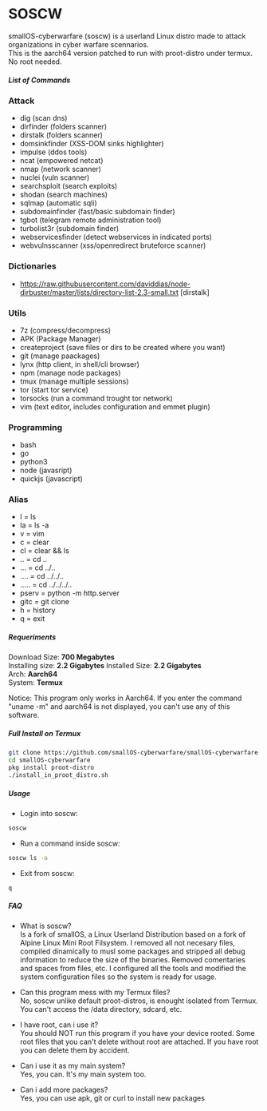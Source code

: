 # SOSCW

smallOS-cyberwarfare (soscw) is a userland Linux distro made to attack organizations in cyber warfare scennarios.  
This is the aarch64 version patched to run with proot-distro under termux. No root needed.  

##### List of Commands  
### Attack
- dig (scan dns)
- dirfinder (folders scanner)  
- dirstalk (folders scanner)  
- domsinkfinder (XSS-DOM sinks highlighter)
- impulse (ddos tools)  
- ncat (empowered netcat)
- nmap (network scanner)
- nuclei (vuln scanner)  
- searchsploit (search exploits)
- shodan (search machines)
- sqlmap (automatic sqli)  
- subdomainfinder (fast/basic subdomain finder)
- tgbot (telegram remote administration tool)  
- turbolist3r (subdomain finder)  
- webservicesfinder (detect webservices in indicated ports)
- webvulnsscanner (xss/openredirect bruteforce scanner)

### Dictionaries  
- https://raw.githubusercontent.com/daviddias/node-dirbuster/master/lists/directory-list-2.3-small.txt [dirstalk]

### Utils  
- 7z (compress/decompress)
- APK (Package Manager)
- createproject (save files or dirs to be created where you want)
- git (manage paackages)  
- lynx (http client, in shell/cli browser)  
- npm (manage node packages)  
- tmux (manage multiple sessions)
- tor (start tor service)  
- torsocks (run a command trought tor network)  
- vim (text editor, includes configuration and emmet plugin)   
  
### Programming  
- bash  
- go  
- python3  
- node (javasript)
- quickjs (javascript)  

### Alias  
- l = ls  
- la = ls -a  
- v = vim  
- c = clear  
- cl = clear && ls  
- .. = cd ..  
- ... = cd ../..  
- .... = cd ../../..  
- ..... = cd ../../../..  
- pserv = python -m http.server  
- gitc = git clone  
- h = history  
- q = exit  

##### Requeriments

Download Size: **700 Megabytes**  
Installing size: **2.2 Gigabytes**
Installed Size: **2.2 Gigabytes**  
Arch: **Aarch64**  
System: **Termux**  
  
Notice: This program only works in Aarch64. If you enter the command "uname -m" and aarch64 is not displayed, you can't use any of this software. 

##### Full Install on Termux

```bash
git clone https://github.com/smallOS-cyberwarfare/smallOS-cyberwarfare
cd smallOS-cyberwarfare
pkg install proot-distro
./install_in_proot_distro.sh
```

##### Usage

- Login into soscw:
```bash
soscw
```

- Run a command inside soscw:
```bash
soscw ls -a
```

- Exit from soscw:
```bash
q
```

##### FAQ
- What is soscw?  
Is a fork of smallOS, a Linux Userland Distribution based on a fork of Alpine Linux Mini Root Filsystem. I removed all not necesary files, compiled dinamically to musl some packages and stripped all debug information to reduce the size of the binaries. Removed comentaries and spaces from files, etc. I configured all the tools and modified the system configuration files so the system is ready for usage.

- Can this program mess with my Termux files?    
No, soscw unlike default proot-distros, is enought isolated from Termux. You can't access the /data directory, sdcard, etc.  
  
- I have root, can i use it?    
You should NOT run this program if you have your device rooted. Some root files that you can't delete without root are attached. If you have root you can delete them by accident. 
   
- Can i use it as my main system?    
Yes, you can. It's my main system too.    
  
- Can i add more packages?  
Yes, you can use apk, git or curl to install new packages   
